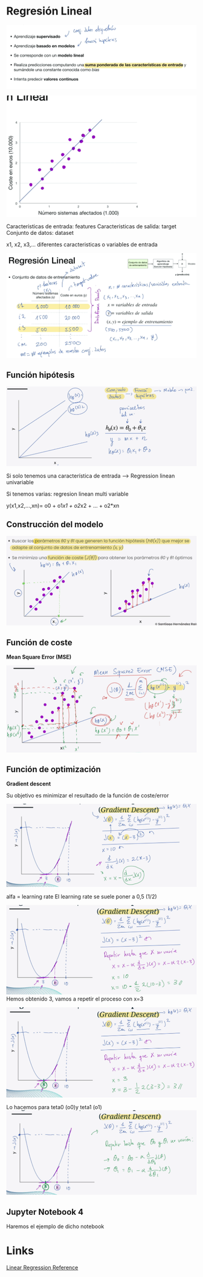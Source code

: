 # Regresión Lineal



![Alt text](img/regresion-clasificacion-lineal-1.png)

![Alt text](img/regresion-clasificacion-lineal-2.png)

Caracteristicas de entrada: features
Caracteristicas de salida: target
Conjunto de datos: dataset

x1, x2, x3,... diferentes caracteristicas o variables de entrada

![Alt text](img/regresion-clasificacion-lineal-3.png)

## Función hipótesis

![Alt text](img/regresion-clasificacion-lineal-funcion-hipotesis-1.png)

Si solo tenemos una característica de entrada --> Regression linean univariable

Si tenemos varias: regresion linean multi variable

y(x1,x2,...,xn)= o0 + o1*x1 + o2*x2 + ... + o2*xn

## Construcción del modelo

![Alt text](img/regresion-clasificacion-lineal-modelo-1.png)

## Función de coste

**Mean Square Error (MSE)**

![Alt text](img/regresion-clasificacion-lineal-funcion-coste-1.png)

## Función de optimización

**Gradient descent**

Su objetivo es minimizar el resultado de la función de coste/error

![Alt text](img/regresion-clasificacion-lineal-funcion-optimizacion-1.png)

alfa = learning rate
El learning rate se suele poner a 0,5 (1/2)

![Alt text](img/regresion-clasificacion-lineal-funcion-optimizacion-2.png)
Hemos obtenido 3, vamos a repetir el proceso con x=3

![Alt text](img/regresion-clasificacion-lineal-funcion-optimizacion-3.png)

Lo hacemos para teta0 (o0)y teta1 (o1)
![Alt text](img/regresion-clasificacion-lineal-funcion-optimizacion-4.png)


## Jupyter Notebook 4
Haremos el ejemplo de dicho notebook

# Links
[Linear Regression Reference](https://scikit-learn.org/stable/modules/classes.html#module-sklearn.linear_model)
